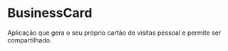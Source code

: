 # BusinessCard

Aplicação que gera o seu próprio cartão de visitas pessoal e permite ser compartilhado.

